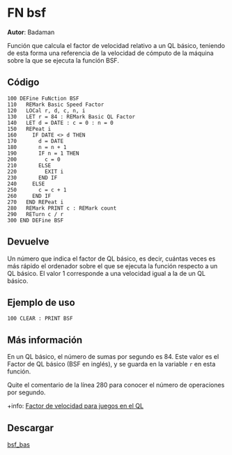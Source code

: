 # FN bsf
**Autor**: Badaman

Función que calcula el factor de velocidad relativo a un QL básico, teniendo de esta forma una referencia de la velocidad de cómputo de la máquina sobre la que se ejecuta la función BSF.

## Código

```BASIC
100 DEFine FuNction BSF
110   REMark Basic Speed Factor
120   LOCal r, d, c, n, i
130   LET r = 84 : REMark Basic QL Factor
140   LET d = DATE : c = 0 : n = 0
150   REPeat i
160     IF DATE <> d THEN 
170       d = DATE
180       n = n + 1
190       IF n = 1 THEN 
200         c = 0
210       ELSE 
220         EXIT i
230       END IF 
240     ELSE 
250       c = c + 1
260     END IF 
270   END REPeat i
280   REMark PRINT c : REMark count
290   RETurn c / r
300 END DEFine BSF
```

## Devuelve

Un número que indica el factor de QL básico, es decir, cuántas veces es más rápido el ordenador sobre el que se ejecuta la función respecto a un QL básico. El valor 1 corresponde a una velocidad igual a la de un QL básico.

## Ejemplo de uso

```BASIC
100 CLEAR : PRINT BSF
```

## Más información

En un QL básico, el número de sumas por segundo es 84. Este valor es el Factor de QL básico (BSF en inglés), y se guarda en la variable `r` en esta función.

Quite el comentario de la línea 280 para conocer el número de operaciones por segundo.

+info: [Factor de velocidad para juegos en el QL](https://retrowiki.es/viewtopic.php?f=98&t=200040399)

## Descargar

[bsf_bas](../code/bsf_bas)